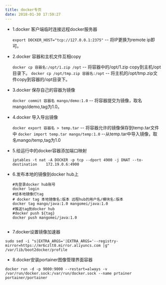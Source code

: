 ```yaml
---
title: docker专页
date: 2018-01-30 17:59:27
---
```


* 1.docker 客户端临时连接远程docker服务器

  `export DOCKER_HOST="tcp://127.0.0.1:2375"` --  将IP更换为remote ip即可。
* 2.docker 容器和主机文件互相copy

  `docker cp 容器名:/opt/1.zip /opt` -- 将容器中的/opt/1.zip copy到主机/opt目录下。
   `docker cp /opt/tmp.zip 容器名:/opt` -- 将主机的/opt/tmp.zip文件copy到容器的/opt目录下。

* 3.docker 保存自己的容器为镜像

  `docker commit 容器名 mango/demo:1.0` -- 将容器提交为镜像，取名mango/demo,tag为1.0。

* 4.docker 导入导出镜像

  `docker export 容器名 > temp.tar` -- 将容器允许的镜像保存到temp.tar文件中
  `docker import temp.tar mango/temp:1.0` --从temp.tar中导入镜像，取名mango/temp,tag为1.0

* 5.给运行中的docker容器添加端口映射

  ```shell
  iptables -t nat -A DOCKER -p tcp --dport 4900 -j DNAT --to-destination 	172.19.0.6:4900 
  ```

* 6.发布本地的镜像到docker hub上

  ```shell
  #先登录docker hub账号
  docker login
  #给本地镜像打tag
  # docker tag 本地镜像名:版本 远程hub的用户名/模块名:版本
  docker tag mango/java:1.0 mangomei/java:1.0
  #推送tag到docker hub
  #docker push ${tag}
  docker push mangomei/java:1.0
 
  ```
* 7.docker设置镜像加速器
``` 
sudo sed -i "s|EXTRA_ARGS='|EXTRA_ARGS='--registry-mirror=https://mr6czlt0.mirror.aliyuncs.com |g" /var/lib/boot2docker/profile
```

* 8.docker安装portainer图像管理界面容器
``` 
docker run -d -p 9000:9000 --restart=always -v /var/run/docker.sock:/var/run/docker.sock --name prtainer  portainer/portainer
```
    

  